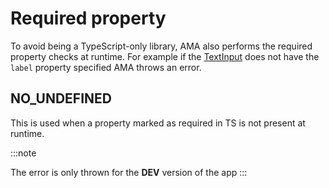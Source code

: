 # Required property

To avoid being a TypeScript-only library, AMA also performs the required property checks at runtime. For example if the [TextInput](/docs/components/Text) does not have the `label` property specified AMA throws an error.

## NO_UNDEFINED

This is used when a property marked as required in TS is not present at runtime.

:::note

The error is only thrown for the __DEV__ version of the app
:::